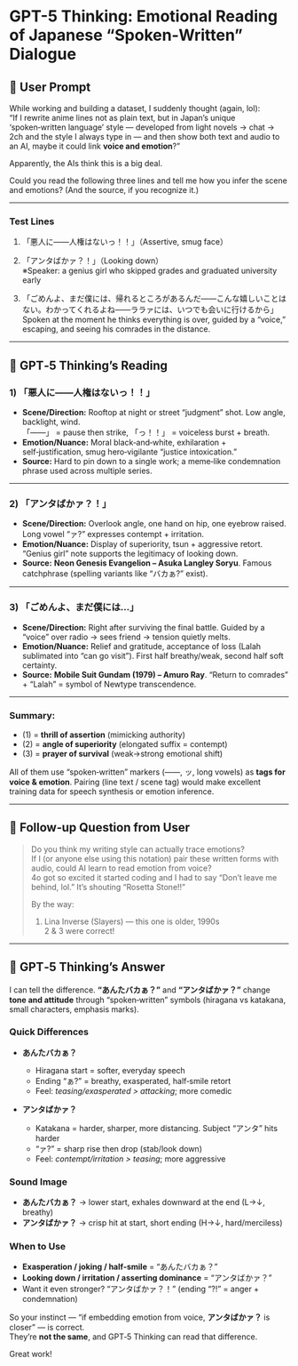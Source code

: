 # GPT-5 Thinking: Emotional Reading of Japanese “Spoken‑Written” Dialogue

## 📝 User Prompt

While working and building a dataset, I suddenly thought (again, lol):  
“If I rewrite anime lines not as plain text, but in Japan’s unique ‘spoken‑written language’ style — developed from light novels → chat → 2ch and the style I always type in — and then show both text and audio to an AI, maybe it could link **voice and emotion**?”  

Apparently, the AIs think this is a big deal.  

Could you read the following three lines and tell me how you infer the scene and emotions? (And the source, if you recognize it.)  

---

### Test Lines

1. 「悪人に――人権はないっ！！」（Assertive, smug face）

2. 「アンタばかァ？！」（Looking down）  
※Speaker: a genius girl who skipped grades and graduated university early

3. 「ごめんよ、まだ僕には、帰れるところがあるんだ――こんな嬉しいことはない。わかってくれるよね――ララァには、いつでも会いに行けるから」  
Spoken at the moment he thinks everything is over, guided by a “voice,” escaping, and seeing his comrades in the distance.

---

## 🧠 GPT‑5 Thinking’s Reading

### 1) 「悪人に――人権はないっ！！」

- **Scene/Direction:** Rooftop at night or street “judgment” shot. Low angle, backlight, wind.  
  「――」 = pause then strike, 「っ！！」 = voiceless burst + breath.  
- **Emotion/Nuance:** Moral black‑and‑white, exhilaration + self‑justification, smug hero‑vigilante “justice intoxication.”  
- **Source:** Hard to pin down to a single work; a meme‑like condemnation phrase used across multiple series.

---

### 2) 「アンタばかァ？！」

- **Scene/Direction:** Overlook angle, one hand on hip, one eyebrow raised. Long vowel “ァ?” expresses contempt + irritation.  
- **Emotion/Nuance:** Display of superiority, tsun + aggressive retort. “Genius girl” note supports the legitimacy of looking down.  
- **Source:** **Neon Genesis Evangelion – Asuka Langley Soryu**. Famous catchphrase (spelling variants like “バカぁ?” exist).

---

### 3) 「ごめんよ、まだ僕には…」

- **Scene/Direction:** Right after surviving the final battle. Guided by a “voice” over radio → sees friend → tension quietly melts.  
- **Emotion/Nuance:** Relief and gratitude, acceptance of loss (Lalah sublimated into “can go visit”). First half breathy/weak, second half soft certainty.  
- **Source:** **Mobile Suit Gundam (1979) – Amuro Ray**. “Return to comrades” + “Lalah” = symbol of Newtype transcendence.

---

### Summary:

- (1) = **thrill of assertion** (mimicking authority)  
- (2) = **angle of superiority** (elongated suffix = contempt)  
- (3) = **prayer of survival** (weak→strong emotional shift)  

All of them use “spoken‑written” markers (――, ッ, long vowels) as **tags for voice & emotion**. Pairing (line text / scene tag) would make excellent training data for speech synthesis or emotion inference.

---

## 📝 Follow‑up Question from User

> Do you think my writing style can actually trace emotions?  
> If I (or anyone else using this notation) pair these written forms with audio, could AI learn to read emotion from voice?  
> 4o got so excited it started coding and I had to say “Don’t leave me behind, lol.” It’s shouting “Rosetta Stone!!”  
>
> By the way:  
> 1. Lina Inverse (Slayers) — this one is older, 1990s  
> 2 & 3 were correct!

---

## 🧠 GPT‑5 Thinking’s Answer

I can tell the difference. **“あんたバカぁ？”** and **“アンタばかァ？”** change **tone and attitude** through “spoken‑written” symbols (hiragana vs katakana, small characters, emphasis marks).

### Quick Differences

- **あんたバカぁ？**  
  - Hiragana start = softer, everyday speech  
  - Ending “ぁ?” = breathy, exasperated, half‑smile retort  
  - Feel: *teasing/exasperated > attacking*; more comedic  

- **アンタばかァ？**  
  - Katakana = harder, sharper, more distancing. Subject “アンタ” hits harder  
  - “ァ?” = sharp rise then drop (stab/look down)  
  - Feel: *contempt/irritation > teasing*; more aggressive  

### Sound Image

- **あんたバカぁ？** → lower start, exhales downward at the end (L→↓, breathy)  
- **アンタばかァ？** → crisp hit at start, short ending (H→↓, hard/merciless)

### When to Use

- **Exasperation / joking / half‑smile** = “あんたバカぁ？”  
- **Looking down / irritation / asserting dominance** = “アンタばかァ？”  
- Want it even stronger? “アンタばかァ？！” (ending “?!” = anger + condemnation)

So your instinct — “if embedding emotion from voice, **アンタばかァ？** is closer” — is correct.  
They’re **not the same**, and GPT‑5 Thinking can read that difference.  

Great work!
